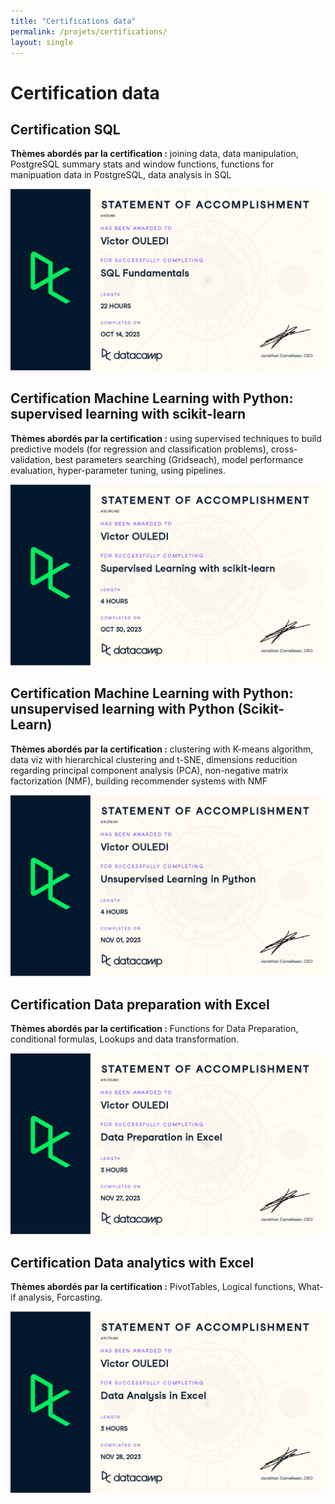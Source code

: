 ```yaml
---
title: "Certifications data"
permalink: /projets/certifications/
layout: single
---
```

# Certification data 


## Certification SQL 

**Thèmes abordés par la certification :** joining data, data manipulation, PostgreSQL summary stats and window functions, functions for manipuation data in PostgreSQL, data analysis in SQL

![](../asset/certification_data/certificat_SQL_fundamentals.jpg)


## Certification Machine Learning with Python: supervised learning with scikit-learn

**Thèmes abordés par la certification :** using supervised techniques to build predictive models (for regression and classification problems), cross-validation, best parameters searching (Gridseach), model performance evaluation, hyper-parameter tuning, using pipelines.

![](../asset/certification_data/Supervised_Learning_with_sickit_learn.jpg)

## Certification Machine Learning with Python: unsupervised learning with Python (Scikit-Learn)

**Thèmes abordés par la certification :** clustering with K-means algorithm, data viz  with hierarchical clustering and t-SNE, dimensions reducition regarding principal component analysis (PCA), non-negative matrix factorization (NMF), building recommender systems with NMF

![](../asset/certification_data/unsupervised_learning.jpg)

## Certification Data preparation with Excel 

**Thèmes abordés par la certification :** Functions for Data Preparation, conditional formulas, Lookups and data transformation.

![](../asset/certification_data/Data_prep_with_excel_certificate.jpg)

## Certification Data analytics with Excel 

**Thèmes abordés par la certification :** PivotTables, Logical functions, What-if analysis, Forcasting.

![](../asset/certification_data/Data_anlysis_with_excel.jpg)

